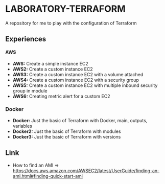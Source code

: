 # LABORATORY-TERRAFORM

A repository for me to play with the configuration of Terraform

## Experiences

#### AWS

- **AWS:** Create a simple instance EC2
- **AWS2:** Create a custom instance EC2
- **AWS3:** Create a custom instance EC2 with a volume attached
- **AWS4:** Create a custom instance EC2 with a security group
- **AWS5:** Create a custom instance EC2 with multiple inbound security group in module
- **AWS6:** Creating metric alert for a custom EC2

### Docker

- **Docker:** Just the basic of Terraform with Docker, main, outputs, variables
- **Docker2:** Just the basic of Terraform with modules
- **Docker3:** Just the basic of Terraform with versions

## Link

- How to find an AMI => https://docs.aws.amazon.com/AWSEC2/latest/UserGuide/finding-an-ami.html#finding-quick-start-ami
